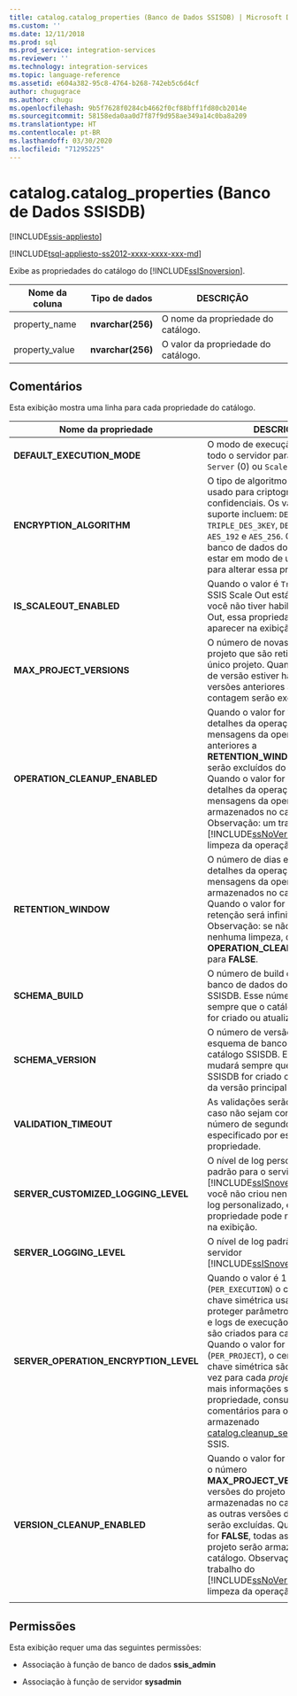 ```yaml
---
title: catalog.catalog_properties (Banco de Dados SSISDB) | Microsoft Docs
ms.custom: ''
ms.date: 12/11/2018
ms.prod: sql
ms.prod_service: integration-services
ms.reviewer: ''
ms.technology: integration-services
ms.topic: language-reference
ms.assetid: e604a382-95c8-4764-b268-742eb5c6d4cf
author: chugugrace
ms.author: chugu
ms.openlocfilehash: 9b5f7628f0284cb4662f0cf88bff1fd80cb2014e
ms.sourcegitcommit: 58158eda0aa0d7f87f9d958ae349a14c0ba8a209
ms.translationtype: HT
ms.contentlocale: pt-BR
ms.lasthandoff: 03/30/2020
ms.locfileid: "71295225"
---
```

# <a name="catalogcatalog_properties-ssisdb-database"></a>catalog.catalog_properties (Banco de Dados SSISDB)

[!INCLUDE[ssis-appliesto](../../includes/ssis-appliesto-ssvrpluslinux-asdb-asdw-xxx.md)]


[!INCLUDE[tsql-appliesto-ss2012-xxxx-xxxx-xxx-md](../../includes/tsql-appliesto-ss2012-xxxx-xxxx-xxx-md.md)]

  Exibe as propriedades do catálogo do [!INCLUDE[ssISnoversion](../../includes/ssisnoversion-md.md)].  
  
|Nome da coluna|Tipo de dados|DESCRIÇÃO|  
|-----------------|---------------|-----------------|  
|property_name|**nvarchar(256)**|O nome da propriedade do catálogo.|  
|property_value|**nvarchar(256)**|O valor da propriedade do catálogo.|  
  
## <a name="remarks"></a>Comentários  
 Esta exibição mostra uma linha para cada propriedade do catálogo.
  
|Nome da propriedade|DESCRIÇÃO|  
|-------------------|-----------------|  
|**DEFAULT_EXECUTION_MODE**|O modo de execução padrão de todo o servidor para pacotes – `Server` (0) ou `Scale Out` (1). |
|**ENCRYPTION_ALGORITHM**|O tipo de algoritmo de criptografia usado para criptografar dados confidenciais. Os valores com suporte incluem: `DES`, `TRIPLE_DES`, `TRIPLE_DES_3KEY`, `DESX`, `AES_128`, `AES_192` e `AES_256`. Observação: o banco de dados do catálogo deve estar em modo de usuário único para alterar essa propriedade.|
|**IS_SCALEOUT_ENABLED**|Quando o valor é `True`, o recurso SSIS Scale Out está habilitado. Se você não tiver habilitado o Scale Out, essa propriedade poderá não aparecer na exibição.|
|**MAX_PROJECT_VERSIONS**|O número de novas versões do projeto que são retidas para um único projeto. Quando a limpeza de versão estiver habilitada, as versões anteriores além desta contagem serão excluídas.|  
|**OPERATION_CLEANUP_ENABLED**|Quando o valor for `TRUE`, os detalhes da operação e as mensagens da operação anteriores a **RETENTION_WINDOW** (dias) serão excluídos do catálogo. Quando o valor for `FALSE`, todos os detalhes da operação e mensagens da operação serão armazenados no catálogo. Observação: um trabalho do [!INCLUDE[ssNoVersion](../../includes/ssnoversion-md.md)] executa a limpeza da operação.|  
|**RETENTION_WINDOW**|O número de dias em que os detalhes da operação e as mensagens da operação serão armazenados no catálogo. Quando o valor for `-1`, a janela de retenção será infinita. Observação: se não desejar nenhuma limpeza, defina **OPERATION_CLEANUP_ENABLED** para **FALSE**.|
|**SCHEMA_BUILD**|O número de build do esquema de banco de dados do catálogo SSISDB. Esse número mudará sempre que o catálogo do SSISDB for criado ou atualizado.|
|**SCHEMA_VERSION**|O número de versão principal do esquema de banco de dados do catálogo SSISDB. Esse número mudará sempre que o catálogo do SSISDB for criado ou o upgrade da versão principal for realizado.|
|**VALIDATION_TIMEOUT**|As validações serão interrompidas caso não sejam concluídas no número de segundos especificado por esta propriedade.|  
|**SERVER_CUSTOMIZED_LOGGING_LEVEL**|O nível de log personalizado padrão para o servidor [!INCLUDE[ssISnoversion](../../includes/ssisnoversion-md.md)]. Se você não criou nenhum nível de log personalizado, essa propriedade pode não aparecer na exibição.|
|**SERVER_LOGGING_LEVEL**|O nível de log padrão para o servidor [!INCLUDE[ssISnoversion](../../includes/ssisnoversion-md.md)].|
|**SERVER_OPERATION_ENCRYPTION_LEVEL**|Quando o valor é 1 (`PER_EXECUTION`) o certificado e a chave simétrica usados para proteger parâmetros de execução e logs de execução confidenciais são criados para cada *execução*. Quando o valor for 2 (`PER_PROJECT`), o certificado e a chave simétrica são criados uma vez para cada *projeto*. Para obter mais informações sobre essa propriedade, consulte os comentários para o procedimento armazenado [catalog.cleanup_server_log](../system-stored-procedures/catalog-cleanup-server-log.md#remarks) do SSIS.|
|**VERSION_CLEANUP_ENABLED**|Quando o valor for `TRUE`, somente o número **MAX_PROJECT_VERSIONS** de versões do projeto serão armazenadas no catálogo e todas as outras versões do projeto serão excluídas. Quando o valor for **FALSE**, todas as versões do projeto serão armazenadas no catálogo. Observação: um trabalho do [!INCLUDE[ssNoVersion](../../includes/ssnoversion-md.md)] executa a limpeza da operação.|
|||
  
## <a name="permissions"></a>Permissões  
 Esta exibição requer uma das seguintes permissões:  
  
-   Associação à função de banco de dados **ssis_admin**  
  
-   Associação à função de servidor **sysadmin**  
  
  
